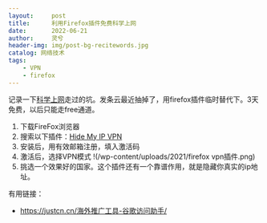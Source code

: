```yaml
---
layout:     post
title:      利用Firefox插件免费科学上网
date:       2022-06-21
author:     灵兮
header-img: img/post-bg-recitewords.jpg
catalog: 网络技术
tags:
    - VPN
    - firefox
---
```


记录一下[科学上网](/%e6%b5%b7%e5%a4%96%e6%8e%a8%e5%b9%bf%e5%b7%a5%e5%85%b7-%e8%b0%b7%e6%ad%8c%e8%ae%bf%e9%97%ae%e5%8a%a9%e6%89%8b/)走过的坑。发条云最近抽掉了，用firefox插件临时替代下。3天免费，以后只能走free通道。


1. 下载FireFox浏览器
2. 搜索以下插件：[Hide My IP VPN](https://addons.mozilla.org/zh-CN/firefox/addon/hide-my-ip-vpn/?utm_source=addons.mozilla.org&utm_medium=referral&utm_content=search)
3. 安装后，用有效邮箱注册，填入激活码
4. 激活后，选择VPN模式
!(/wp-content/uploads/2021/firefox vpn插件.png)
5. 挑选一个效果好的国家。这个插件还有一个靠谱作用，就是隐藏你真实的ip地址。

有用链接：

* https://justcn.cn/海外推广工具-谷歌访问助手/



